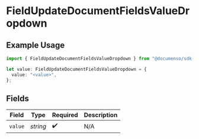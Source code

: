 # FieldUpdateDocumentFieldsValueDropdown

## Example Usage

```typescript
import { FieldUpdateDocumentFieldsValueDropdown } from "@documenso/sdk-typescript/models/operations";

let value: FieldUpdateDocumentFieldsValueDropdown = {
  value: "<value>",
};
```

## Fields

| Field              | Type               | Required           | Description        |
| ------------------ | ------------------ | ------------------ | ------------------ |
| `value`            | *string*           | :heavy_check_mark: | N/A                |